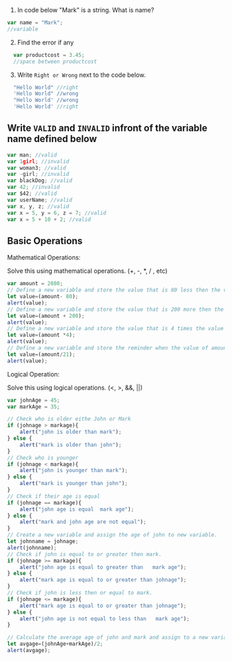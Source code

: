 1. In code below "Mark" is a string.  What is name?
```js
var name = "Mark";
//variable
```

2. Find the error if any
```js
  var productcost = 3.45;
  //space between productcost
```

3. Write `Right or Wrong` next to the code below.

```js
  "Hello World" //right
  'Hello World" //wrong
  "Hello World' //wrong
  'Hello World' //right
```

## Write `VALID` and `INVALID` infront of the variable name defined below
```js
var man; //valid
var 1girl; //invalid
var woman3; //valid
var -girl; //invalid
var blackDog; //valid
var 42; //invalid
var $42; //valid
var userName; //valid
var x, y, z; //valid
var x = 5, y = 6, z = 7; //valid
var x = 5 + 10 + 2; //valid
```

## Basic Operations

Mathematical Operations:

Solve this using mathematical operations. (+, -, *, / , etc)

```js
var amount = 2080;
// Define a new variable and store the value that is 80 less then the value of amount.
let value=(amount- 80);
alert(value);
// Define a new variable and store the value that is 200 more then the value of amount.
let value=(amount + 200);
alert(value);
// Define a new variable and store the value that is 4 times the value of amount.
let value=(amount *4);
alert(value);
// Define a new variable and store the reminder when the value of amount is  divided by 21.
let value=(amount/21);
alert(value);
```

Logical Operation:

Solve this using logical operations. (<, >, &&, ||)

```js
var johnAge = 45;
var markAge = 35;

// Check who is older eithe John or Mark
if (johnage > markage){
    alert("john is older than mark");
} else {
    alert("mark is older than john");
}
// Check who is younger
if (johnage < markage){
    alert("john is younger than mark");
} else {
    alert("mark is younger than john");
}
// Check if their age is equal
if (johnage == markage){
    alert("john age is equal  mark age");
} else {
    alert("mark and john age are not equal");
}
// Create a new variable and assign the age of john to new variable.
let johnname = johnage;
alert(johnname);
// Check if john is equal to or greater then mark.
if (johnage >= markage){
    alert("john age is equal to greater than   mark age");
} else {
    alert("mark age is equal to or greater than johnage");
}
// Check if john is less then or equal to mark.
if (johnage <= markage){
    alert("mark age is equal to or greater than johnage");
} else {
    alert("john age is not equal to less than   mark age");
}

// Calculate the average age of john and mark and assign to a new variable.
let avgage=(johnAge+markAge)/2;
alert(avgage);
```